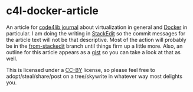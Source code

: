 c4l-docker-article
==================
An article for [code4lib journal](http://journal.code4lib.org/) about virtualization in general and [Docker](http://docker.io) in particular. I am doing the writing in [StackEdit](https://stackedit.io) so the commit messages for the article text will not be that descriptive. Most of the action will probably be in the [from-stackedit](https://github.com/jbfink/c4l-docker-article/tree/from-stackedit) branch until things firm up a little more. Also, an outline for this article appears as a [gist](https://gist.github.com/jbfink/8789677) so you can take a look at that as well. 

This is licensed under a [CC-BY](http://creativecommons.org/licenses/by/2.5/ca/) license, so please feel free to adopt/steal/share/post on a tree/skywrite in whatever way most delights you.

